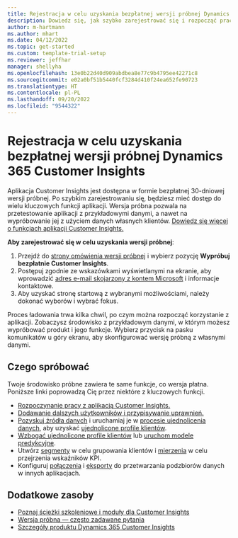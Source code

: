 ```yaml
---
title: Rejestracja w celu uzyskania bezpłatnej wersji próbnej Dynamics 365 Customer Insights
description: Dowiedz się, jak szybko zarejestrować się i rozpocząć pracę z bezpłatną wersję próbną aplikację Customer Insights. Odkryj aplikację i znajdź więcej materiałów do nauki.
author: m-hartmann
ms.author: mhart
ms.date: 04/12/2022
ms.topic: get-started
ms.custom: template-trial-setup
ms.reviewer: jeffhar
manager: shellyha
ms.openlocfilehash: 13e0b22d40d909abdbea8e77c9b4795ee42271c8
ms.sourcegitcommit: e02a0bf51b5440fcf3284d410f24ea652fe90723
ms.translationtype: HT
ms.contentlocale: pl-PL
ms.lasthandoff: 09/20/2022
ms.locfileid: "9544322"
---
```

# <a name="sign-up-for-a-free-dynamics-365-customer-insights-trial"></a>Rejestracja w celu uzyskania bezpłatnej wersji próbnej Dynamics 365 Customer Insights

Aplikacja Customer Insights jest dostępna w formie bezpłatnej 30-dniowej wersji próbnej. Po szybkim zarejestrowaniu się, będziesz mieć dostęp do wielu kluczowych funkcji aplikacji. Wersja próbna pozwala na przetestowanie aplikacji z przykładowymi danymi, a nawet na wypróbowanie jej z użyciem danych własnych klientów. [Dowiedz się więcej o funkcjach aplikacji Customer Insights.](overview.md)

**Aby zarejestrować się w celu uzyskania wersji próbnej**:

1. Przejdź do [strony omówienia wersji próbnej](https://dynamics.microsoft.com/ai/customer-insights/) i wybierz pozycję **Wypróbuj bezpłatnie Customer Insights**.
1. Postępuj zgodnie ze wskazówkami wyświetlanymi na ekranie, aby wprowadzić [adres e-mail skojarzony z kontem Microsoft](https://support.microsoft.com/windows/what-is-a-microsoft-account-4a7c48e9-ff5a-e9c6-5a5c-1a57d66c3bfa) i informacje kontaktowe.
1. Aby uzyskać stronę startową z wybranymi możliwościami, należy dokonać wyborów i wybrać fokus.

Proces ładowania trwa kilka chwil, po czym można rozpocząć korzystanie z aplikacji. Zobaczysz środowisko z przykładowym danymi, w którym możesz wypróbować produkt i jego funkcje. Wybierz przycisk na pasku komunikatów u góry ekranu, aby skonfigurować wersję próbną z własnymi danymi.

## <a name="what-to-try"></a>Czego spróbować

Twoje środowisko próbne zawiera te same funkcje, co wersja płatna. Poniższe linki poprowadzą Cię przez niektóre z kluczowych funkcji.

- [Rozpoczynanie pracy z aplikacją Customer Insights.](get-started.md)
- [Dodawanie dalszych użytkowników i przypisywanie uprawnień.](permissions.md)
- [Pozyskuj źródła danych](data-sources.md) i uruchamiaj je w [procesie ujednolicenia danych](data-unification.md), aby uzyskać [ujednolicone profile klientów](customer-profiles.md).
- [Wzbogać ujednolicone profile klientów](enrichment-hub.md) lub [uruchom modele predykcyjne](predictions-overview.md).
- Utwórz [segmenty](segments.md) w celu grupowania klientów i [mierzenia](measures.md) w celu przejrzenia wskaźników KPI.
- Konfiguruj [połączenia](connections.md) i [eksporty](export-destinations.md) do przetwarzania podzbiorów danych w innych aplikacjach.

## <a name="additional-resources"></a>Dodatkowe zasoby

- [Poznaj ścieżki szkoleniowe i moduły dla Customer Insights](/training/browse/?products=dynamics-cust-insights)
- [Wersja próbna — często zadawane pytania](trial-faq.md)
- [Szczegóły produktu Dynamics 365 Customer Insights](https://dynamics.microsoft.com/ai/customer-insights/)
